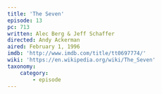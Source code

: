 ```yaml
---
title: 'The Seven'
episode: 13
pc: 713
written: Alec Berg & Jeff Schaffer
directed: Andy Ackerman
aired: February 1, 1996
imdb: 'http://www.imdb.com/title/tt0697774/'
wiki: 'https://en.wikipedia.org/wiki/The_Seven'
taxonomy:
    category:
        - episode
---
```

